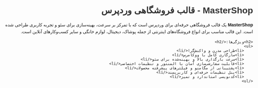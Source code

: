 <!DOCTYPE html>
<html lang="fa">
<head>
    <meta charset="UTF-8">
    <meta name="viewport" content="width=device-width, initial-scale=1.0">
    <title>MasterShop - قالب فروشگاهی وردپرس</title>
    <style>
        body { font-family: Arial, sans-serif; direction: rtl; text-align: right; max-width: 800px; margin: auto; }
        h1 { color: #333; }
        h2 { color: #555; }
        p { line-height: 1.6; }
        ul { padding-right: 20px; }
    </style>
</head>
<body>
    <h1>MasterShop - قالب فروشگاهی وردپرس</h1>
    <p><strong>MasterShop</strong> یک قالب فروشگاهی حرفه‌ای برای وردپرس است که با تمرکز بر سرعت، بهینه‌سازی برای سئو و تجربه کاربری طراحی شده است. این قالب مناسب برای انواع فروشگاه‌های اینترنتی از جمله پوشاک، دیجیتال، لوازم خانگی و سایر کسب‌وکارهای آنلاین است.</p>
    
    <h2>ویژگی‌ها:</h2>
    <ul>
        <li>طراحی مدرن و واکنش‌گرا</li>
        <li>سازگاری کامل با ووکامرس</li>
        <li>سرعت بارگذاری بالا و بهینه‌شده برای سئو</li>
        <li>قابلیت سفارشی‌سازی آسان با المنتور و تنظیمات اختصاصی</li>
        <li>پشتیبانی از مگامنو و فیلترهای پیشرفته محصولات</li>
        <li>پنل تنظیمات حرفه‌ای و کاربرپسند</li>
        <li>کدنویسی استاندارد و تمیز</li>
    </ul>

</body>
</html>

